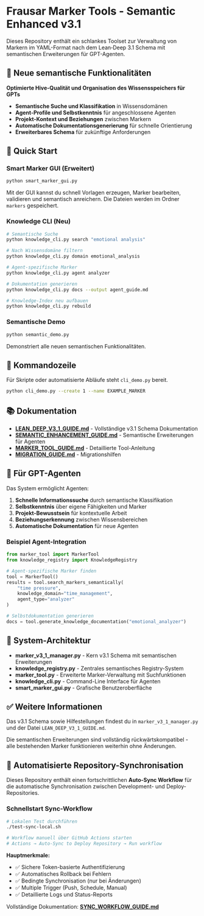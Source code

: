# Frausar Marker Tools - Semantic Enhanced v3.1

Dieses Repository enthält ein schlankes Toolset zur Verwaltung von Markern im YAML-Format nach dem Lean‑Deep 3.1 Schema mit semantischen Erweiterungen für GPT-Agenten.

## 🧠 Neue semantische Funktionalitäten

**Optimierte Hive-Qualität und Organisation des Wissensspeichers für GPTs**
- **Semantische Suche und Klassifikation** in Wissensdomänen
- **Agent-Profile und Selbstkenntnis** für angeschlossene Agenten
- **Projekt-Kontext und Beziehungen** zwischen Markern
- **Automatische Dokumentationsgenerierung** für schnelle Orientierung
- **Erweiterbares Schema** für zukünftige Anforderungen

## 🚀 Quick Start

### Smart Marker GUI (Erweitert)

```bash
python smart_marker_gui.py
```

Mit der GUI kannst du schnell Vorlagen erzeugen, Marker bearbeiten, validieren und semantisch anreichern. Die Dateien werden im Ordner `markers` gespeichert.

### Knowledge CLI (Neu)

```bash
# Semantische Suche
python knowledge_cli.py search "emotional analysis"

# Nach Wissensdomäne filtern
python knowledge_cli.py domain emotional_analysis

# Agent-spezifische Marker
python knowledge_cli.py agent analyzer

# Dokumentation generieren
python knowledge_cli.py docs --output agent_guide.md

# Knowledge-Index neu aufbauen
python knowledge_cli.py rebuild
```

### Semantische Demo

```bash
python semantic_demo.py
```

Demonstriert alle neuen semantischen Funktionalitäten.

## 🎯 Kommandozeile

Für Skripte oder automatisierte Abläufe steht `cli_demo.py` bereit.

```bash
python cli_demo.py --create 1 --name EXAMPLE_MARKER
```

## 📚 Dokumentation

- **[LEAN_DEEP_V3_1_GUIDE.md](LEAN_DEEP_V3_1_GUIDE.md)** - Vollständige v3.1 Schema Dokumentation
- **[SEMANTIC_ENHANCEMENT_GUIDE.md](SEMANTIC_ENHANCEMENT_GUIDE.md)** - Semantische Erweiterungen für Agenten
- **[MARKER_TOOL_GUIDE.md](MARKER_TOOL_GUIDE.md)** - Detaillierte Tool-Anleitung
- **[MIGRATION_GUIDE.md](MIGRATION_GUIDE.md)** - Migrationshilfen

## 🤖 Für GPT-Agenten

Das System ermöglicht Agenten:

1. **Schnelle Informationssuche** durch semantische Klassifikation
2. **Selbstkenntnis** über eigene Fähigkeiten und Marker
3. **Projekt-Bewusstsein** für kontextuelle Arbeit
4. **Beziehungserkennung** zwischen Wissensbereichen
5. **Automatische Dokumentation** für neue Agenten

### Beispiel Agent-Integration

```python
from marker_tool import MarkerTool
from knowledge_registry import KnowledgeRegistry

# Agent-spezifische Marker finden
tool = MarkerTool()
results = tool.search_markers_semantically(
    "time pressure", 
    knowledge_domain="time_management",
    agent_type="analyzer"
)

# Selbstdokumentation generieren
docs = tool.generate_knowledge_documentation("emotional_analyzer")
```

## 🔧 System-Architektur

- **marker_v3_1_manager.py** - Kern v3.1 Schema mit semantischen Erweiterungen
- **knowledge_registry.py** - Zentrales semantisches Registry-System
- **marker_tool.py** - Erweiterte Marker-Verwaltung mit Suchfunktionen
- **knowledge_cli.py** - Command-Line Interface für Agenten
- **smart_marker_gui.py** - Grafische Benutzeroberfläche

## ✅ Weitere Informationen

Das v3.1 Schema sowie Hilfestellungen findest du in `marker_v3_1_manager.py` und der Datei `LEAN_DEEP_V3_1_GUIDE.md`.

Die semantischen Erweiterungen sind vollständig rückwärtskompatibel - alle bestehenden Marker funktionieren weiterhin ohne Änderungen.

## 🚀 Automatisierte Repository-Synchronisation

Dieses Repository enthält einen fortschrittlichen **Auto-Sync Workflow** für die automatische Synchronisation zwischen Development- und Deploy-Repositories.

### Schnellstart Sync-Workflow

```bash
# Lokalen Test durchführen
./test-sync-local.sh

# Workflow manuell über GitHub Actions starten
# Actions → Auto-Sync to Deploy Repository → Run workflow
```

**Hauptmerkmale:**
- ✅ Sichere Token-basierte Authentifizierung
- ✅ Automatisches Rollback bei Fehlern  
- ✅ Bedingte Synchronisation (nur bei Änderungen)
- ✅ Multiple Trigger (Push, Schedule, Manual)
- ✅ Detaillierte Logs und Status-Reports

Vollständige Dokumentation: **[SYNC_WORKFLOW_GUIDE.md](SYNC_WORKFLOW_GUIDE.md)**
